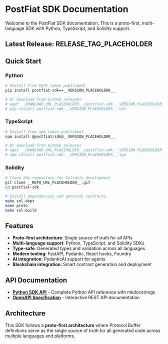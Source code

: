 # PostFiat SDK Documentation

Welcome to the PostFiat SDK documentation. This is a proto-first, multi-language SDK with Python, TypeScript, and Solidity support.

## Latest Release: __RELEASE_TAG_PLACEHOLDER__

## Quick Start

### Python
```bash
# Install from PyPI (when published)
pip install postfiat-sdk==__VERSION_PLACEHOLDER__

# Or download from GitHub releases
# wget __DOWNLOAD_URL_PLACEHOLDER__/postfiat-sdk-__VERSION_PLACEHOLDER__.whl
# pip install postfiat-sdk-__VERSION_PLACEHOLDER__.whl
```

### TypeScript
```bash
# Install from npm (when published)
npm install @postfiat/sdk@__VERSION_PLACEHOLDER__

# Or download from GitHub releases
# wget __DOWNLOAD_URL_PLACEHOLDER__/postfiat-sdk-__VERSION_PLACEHOLDER__.tgz
# npm install postfiat-sdk-__VERSION_PLACEHOLDER__.tgz
```

### Solidity
```bash
# Clone the repository for Solidity development
git clone __REPO_URL_PLACEHOLDER__.git
cd postfiat-sdk

# Install dependencies and generate contracts
make sol-deps
make proto
make sol-build
```

## Features

- **Proto-first architecture**: Single source of truth for all APIs
- **Multi-language support**: Python, TypeScript, and Solidity SDKs
- **Type-safe**: Generated types and validation across all languages
- **Modern tooling**: FastAPI, Pydantic, React hooks, Foundry
- **AI integration**: PydanticAI support for agents
- **Blockchain integration**: Smart contract generation and deployment

## API Documentation

- **[Python SDK API](python-api/)** - Complete Python API reference with mkdocstrings
- **[OpenAPI Specification](api/openapi/)** - Interactive REST API documentation

## Architecture

This SDK follows a **proto-first architecture** where Protocol Buffer definitions serve as the single source of truth for all generated code across multiple languages and platforms.
